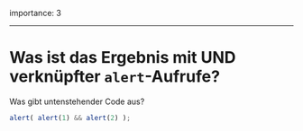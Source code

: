 importance: 3

---

# Was ist das Ergebnis mit UND verknüpfter `alert`-Aufrufe?

Was gibt untenstehender Code aus?

```js
alert( alert(1) && alert(2) );
```

